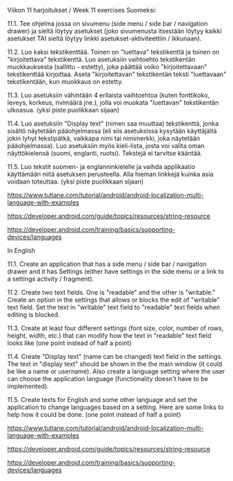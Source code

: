 Viikon 11 harjoitukset / Week 11 exercises
Suomeksi:

11.1. Tee ohjelma jossa on sivumenu (side menu / side bar / navigation drawer) ja sieltä löytyy asetukset (joko sivumenusta itsestään löytyy kaikki asetukset TAI sieltä löytyy linkki asetukset-aktiviteettiin / ikkunaan).



11.2. Luo kaksi tekstikenttää. Toinen on "luettava" tekstikenttä ja toinen on "kirjoitettava" tekstikenttä. Luo asetuksiin vaihtoehto tekstikentän muokkauksesta (sallittu - estetty), joka päättää voiko "kirjoitettavaan" tekstikenttää kirjoittaa. Aseta "kirjoitettavan" tekstikentän teksti "luettavaan" tekstikentään, kun muokkaus on estetty.



11.3. Luo asetuksiin vähintään 4 erilaista vaihtoehtoa (kuten fonttikoko, leveys, korkeus, rivimäärä jne.), jolla voi muokata "luettavan" tekstikentän ulkoasua. (yksi piste puolikkaan sijaan)



11.4. Luo asetuksiin "Display text" (nimen saa muuttaa) tekstikenttä, jonka sisältö näytetään pääohjelmassa (eli siis asetuksissa kysytään käyttäjältä jokin lyhyt tekstipätkä, vaikkapa nimi tai nimimerkki, joka näytetään pääohjelmassa). Luo asetuksiin myös kieli-lista, josta voi valita oman näyttökielensä (suomi, englanti, ruotsi). Tekstejä ei tarvitse kääntää.



11.5. Luo tekstit suomen- ja englanninkielelle ja vaihda applikaatio käyttämään niitä asetuksen perusteella. Alla hieman linkkejä kuinka asia voidaan toteuttaa. (yksi piste puolikkaan sijaan)



https://www.tutlane.com/tutorial/android/android-localization-multi-language-with-examples

https://developer.android.com/guide/topics/resources/string-resource

https://developer.android.com/training/basics/supporting-devices/languages







In English

11.1. Create an application that has a side menu / side bar / navigation drawer and it has Settings (either have settings in the side menu or a link to a settings activity / fragment).



11.2. Create two text fields. One is "readable" and the other is "writable." Create an option in the settings that allows or blocks the edit of "writable" text field. Set the text in "writable" text field to "readable" text fields when editing is blocked. 



11.3. Create at least four different settings (font size, color, number of rows, height, width, etc.) that can modify how the text in "readable" text field looks like (one point instead of half a point)



11.4. Create "Display text" (name can be changed) text field in the settings. The text in "display text" should be shown in the the main window (it could be like a name or username). Also create a language setting where the user can choose the application language (functionality doesn't have to be implemented).



11.5. Create texts for English and some other language and set the application to change languages based on a setting. Here are some links to help how it could be done. (one point instead of half a point)



https://www.tutlane.com/tutorial/android/android-localization-multi-language-with-examples

https://developer.android.com/guide/topics/resources/string-resource

https://developer.android.com/training/basics/supporting-devices/languages
